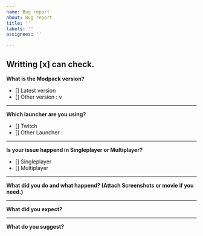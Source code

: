 ```yaml
---
name: Bug report
about: Bug report
title: ''
labels: ''
assignees: ''

---
```

Writting [x] can check.
---
**What is the Modpack version?**
- [] Latest version
- [] Other version : v
---
**Which launcher are you using?**
- [] Twitch
- [] Other Launcher : 
---
**Is your issue happend in Singleplayer or Multiplayer?**

- [] Singleplayer
- [] Multiplayer
---
**What did you do and what happend? (Attach Screenshots or movie if you need.)**

---
**What did you expect?**
 
---
**What do you suggest?**
